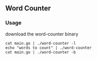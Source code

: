 ## Word Counter

### Usage

download the word-counter binary

```
cat main.go | ./word-counter -l
echo "words to count" | ./word-counter 
cat main.go | ./word-counter -b
```
